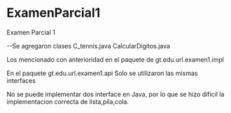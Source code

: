 # ExamenParcial1
Examen Parcial 1

--Se agregaron clases C_tennis.java 
CalcularDigitos.java

Los mencionado con anterioridad en el paquete de gt.edu.url.examen1.impl

En el paquete gt.edu.url.examen1.api
Solo se utilizaron las mismas interfaces

No se puede implementar dos interface en Java, por lo que se hizo dificil la implementacion correcta de lista,pila,cola.

